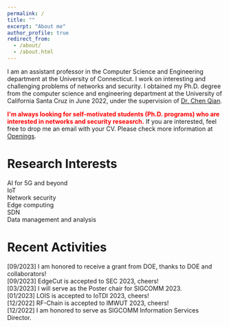 ```yaml
---
permalink: /
title: ""
excerpt: "About me"
author_profile: true
redirect_from: 
  - /about/
  - /about.html
---
```


I am an assistant professor in the Computer Science and Engineering department at the University of Connecticut. I work on interesting and challenging problems of networks and security. I obtained my Ph.D. degree from the computer science and engineering department at the University of California Santa Cruz in June 2022, under the supervision of [Dr. Chen Qian](https://users.soe.ucsc.edu/~qian/).



<span style="color:red">**I'm always looking for self-motivated students (Ph.D. programs) who are interested in networks and security reseasrch.**</span> If you are interested, feel free to drop me an email with your CV. Please check more information at <a href = "/openings">Openings</a>.

Research Interests
======
AI for 5G and beyond\
IoT \
Network security \
Edge computing \
SDN \
Data management and analysis


Recent Activities
======
[09/2023] I am honored to receive a grant from DOE, thanks to DOE and collaborators! \
[09/2023] EdgeCut is accepted to SEC 2023, cheers! \
[03/2023] I will serve as the Poster chair for SIGCOMM 2023.\
[01/2023] LOIS is accepted to IoTDI 2023, cheers! \
[12/2022] RF-Chain is accepted to IMWUT 2023, cheers! \
[12/2022] I am honored to serve as SIGCOMM Information Services Director.




